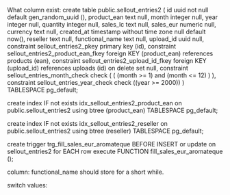 What column exist: 
create table public.sellout_entries2 (
  id uuid not null default gen_random_uuid (),
  product_ean text null,
  month integer null,
  year integer null,
  quantity integer null,
  sales_lc text null,
  sales_eur numeric null,
  currency text null,
  created_at timestamp without time zone null default now(),
  reseller text null,
  functional_name text null,
  upload_id uuid null,
  constraint sellout_entries2_pkey primary key (id),
  constraint sellout_entries2_product_ean_fkey foreign KEY (product_ean) references products (ean),
  constraint sellout_entries2_upload_id_fkey foreign KEY (upload_id) references uploads (id) on delete set null,
  constraint sellout_entries_month_check check (
    (
      (month >= 1)
      and (month <= 12)
    )
  ),
  constraint sellout_entries_year_check check ((year >= 2000))
) TABLESPACE pg_default;

create index IF not exists idx_sellout_entries2_product_ean on public.sellout_entries2 using btree (product_ean) TABLESPACE pg_default;

create index IF not exists idx_sellout_entries2_reseller on public.sellout_entries2 using btree (reseller) TABLESPACE pg_default;

create trigger trg_fill_sales_eur_aromateque BEFORE INSERT
or
update on sellout_entries2 for EACH row
execute FUNCTION fill_sales_eur_aromateque ();








column: functional_name should store for a short while.




switch values:
